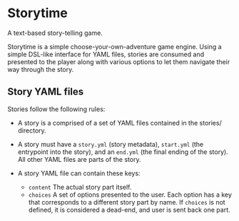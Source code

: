 # Storytime

A text-based story-telling game.

Storytime is a simple choose-your-own-adventure game engine.  Using a simple
DSL-like interface for YAML files, stories are consumed and presented to the
player along with various options to let them navigate their way through
the story.


## Story YAML files

Stories follow the following rules:

- A story is a comprised of a set of YAML files contained in the stories/
  directory.

- A story must have a `story.yml` (story metadata), `start.yml` (the entrypoint
  into the story), and an `end.yml` (the final ending of the story).  All other
  YAML files are parts of the story.

- A story YAML file can contain these keys:
  - `content` The actual story part itself.
  - `choices` A set of options presented to the user.  Each option has a key
    that corresponds to a different story part by name.  If `choices` is not
    defined, it is considered a dead-end, and user is sent back one part.
